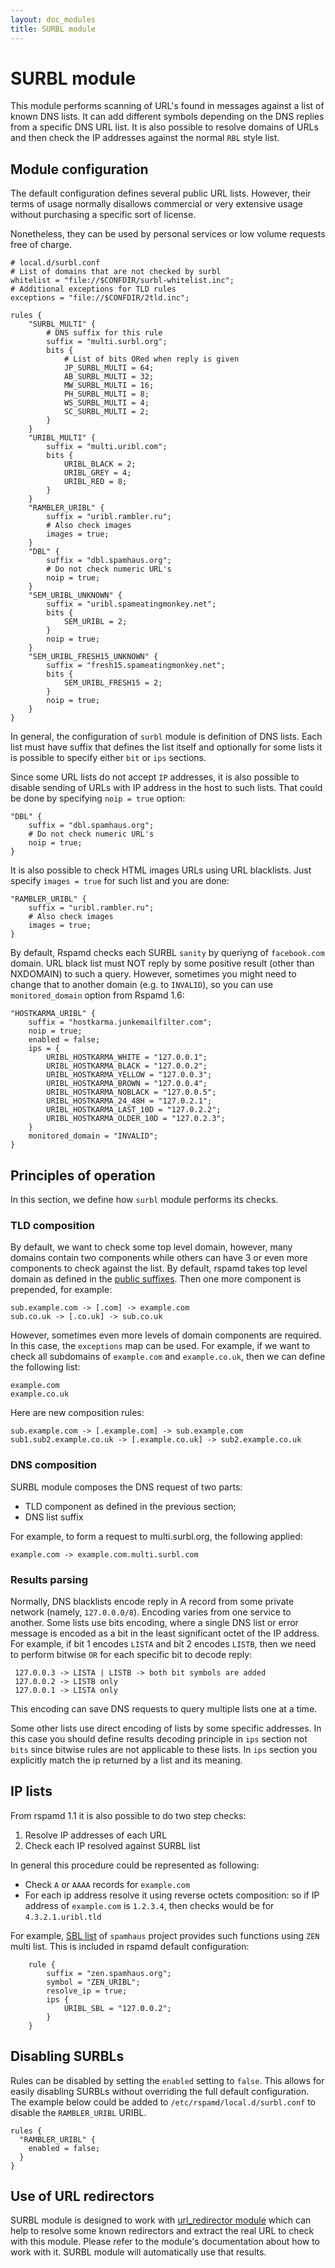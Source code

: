 ```yaml
---
layout: doc_modules
title: SURBL module
---
```

# SURBL module

This module performs scanning of URL's found in messages against a list of known
DNS lists. It can add different symbols depending on the DNS replies from a 
specific DNS URL list. It is also possible to resolve domains of URLs and then
check the IP addresses against the normal `RBL` style list.

## Module configuration

The default configuration defines several public URL lists. However, their terms
of usage normally disallows commercial or very extensive usage without purchasing
a specific sort of license.

Nonetheless, they can be used by personal services or low volume requests free
of charge.

~~~ucl
# local.d/surbl.conf
# List of domains that are not checked by surbl
whitelist = "file://$CONFDIR/surbl-whitelist.inc";
# Additional exceptions for TLD rules
exceptions = "file://$CONFDIR/2tld.inc";

rules {
    "SURBL_MULTI" {
        # DNS suffix for this rule
        suffix = "multi.surbl.org";
        bits {
            # List of bits ORed when reply is given
            JP_SURBL_MULTI = 64;
            AB_SURBL_MULTI = 32;
            MW_SURBL_MULTI = 16;
            PH_SURBL_MULTI = 8;
            WS_SURBL_MULTI = 4;
            SC_SURBL_MULTI = 2;
        }
    }
    "URIBL_MULTI" {
        suffix = "multi.uribl.com";
        bits {
            URIBL_BLACK = 2;
            URIBL_GREY = 4;
            URIBL_RED = 8;
        }
    }
    "RAMBLER_URIBL" {
        suffix = "uribl.rambler.ru";
        # Also check images
        images = true;
    }
    "DBL" {
        suffix = "dbl.spamhaus.org";
        # Do not check numeric URL's
        noip = true;
    }
    "SEM_URIBL_UNKNOWN" {
        suffix = "uribl.spameatingmonkey.net";
        bits {
            SEM_URIBL = 2;
        }
        noip = true;
    }
    "SEM_URIBL_FRESH15_UNKNOWN" {
        suffix = "fresh15.spameatingmonkey.net";
        bits {
            SEM_URIBL_FRESH15 = 2;
        }
        noip = true;
    }
}
~~~

In general, the configuration of `surbl` module is definition of DNS lists. Each
list must have suffix that defines the list itself and optionally for some lists
it is possible to specify either `bit` or `ips` sections.

Since some URL lists do not accept `IP` addresses, it is also possible to disable sending of URLs with IP address in the host to such lists. That could be done by specifying `noip = true` option:

~~~ucl
"DBL" {
    suffix = "dbl.spamhaus.org";
    # Do not check numeric URL's
    noip = true;
}
~~~

It is also possible to check HTML images URLs using URL blacklists. Just specify `images = true` for such list and you are done:

~~~ucl
"RAMBLER_URIBL" {
    suffix = "uribl.rambler.ru";
    # Also check images
    images = true;
}
~~~

By default, Rspamd checks each SURBL `sanity` by queriyng of `facebook.com` domain. URL black list must NOT reply by some positive result (other than NXDOMAIN) to such a query. However, sometimes you might need to change that to another domain (e.g. to `INVALID`), so you can use `monitored_domain` option from Rspamd 1.6:

~~~ucl
"HOSTKARMA_URIBL" {
    suffix = "hostkarma.junkemailfilter.com";
    noip = true;
    enabled = false;
    ips = {
        URIBL_HOSTKARMA_WHITE = "127.0.0.1";
        URIBL_HOSTKARMA_BLACK = "127.0.0.2";
        URIBL_HOSTKARMA_YELLOW = "127.0.0.3";
        URIBL_HOSTKARMA_BROWN = "127.0.0.4";
        URIBL_HOSTKARMA_NOBLACK = "127.0.0.5";
        URIBL_HOSTKARMA_24_48H = "127.0.2.1";
        URIBL_HOSTKARMA_LAST_10D = "127.0.2.2";
        URIBL_HOSTKARMA_OLDER_10D = "127.0.2.3";
    }
    monitored_domain = "INVALID";
}
~~~

## Principles of operation

In this section, we define how `surbl` module performs its checks.

### TLD composition

By default, we want to check some top level domain, however, many domains contain
two components while others can have 3 or even more components to check against the
list. By default, rspamd takes top level domain as defined in the [public suffixes](https://publicsuffix.org).
Then one more component is prepended, for example:

    sub.example.com -> [.com] -> example.com
    sub.co.uk -> [.co.uk] -> sub.co.uk

However, sometimes even more levels of domain components are required. In this case,
the `exceptions` map can be used. For example, if we want to check all subdomains of
`example.com` and `example.co.uk`, then we can define the following list:

    example.com
    example.co.uk

Here are new composition rules:

    sub.example.com -> [.example.com] -> sub.example.com
    sub1.sub2.example.co.uk -> [.example.co.uk] -> sub2.example.co.uk

### DNS composition

SURBL module composes the DNS request of two parts:

- TLD component as defined in the previous section;
- DNS list suffix

For example, to form a request to multi.surbl.org, the following applied:

    example.com -> example.com.multi.surbl.com

### Results parsing

Normally, DNS blacklists encode reply in A record from some private network
(namely, `127.0.0.0/8`). Encoding varies from one service to another. Some lists
use bits encoding, where a single DNS list or error message is encoded as a bit
in the least significant octet of the IP address. For example, if bit 1 encodes `LISTA`
and bit 2 encodes `LISTB`, then we need to perform bitwise `OR` for each specific bit
to decode reply:

     127.0.0.3 -> LISTA | LISTB -> both bit symbols are added
     127.0.0.2 -> LISTB only
     127.0.0.1 -> LISTA only

This encoding can save DNS requests to query multiple lists one at a time.

Some other lists use direct encoding of lists by some specific addresses. In this
case you should define results decoding principle in `ips` section not `bits` since
bitwise rules are not applicable to these lists. In `ips` section you explicitly
match the ip returned by a list and its meaning.

## IP lists

From rspamd 1.1 it is also possible to do two step checks:

1. Resolve IP addresses of each URL
2. Check each IP resolved against SURBL list

In general this procedure could be represented as following:

* Check `A` or `AAAA` records for `example.com`
* For each ip address resolve it using reverse octets composition: so if IP address of `example.com` is `1.2.3.4`, then checks would be for `4.3.2.1.uribl.tld`

For example, [SBL list](https://www.spamhaus.org/sbl/) of `spamhaus` project provides such functions using `ZEN` multi list. This is included in rspamd default configuration:

~~~ucl
    rule {
        suffix = "zen.spamhaus.org";
        symbol = "ZEN_URIBL";
        resolve_ip = true;
        ips {
            URIBL_SBL = "127.0.0.2";
        }
    }
~~~

## Disabling SURBLs

Rules can be disabled by setting the `enabled` setting to `false`. This allows for easily disabling SURBLs without overriding the full default configuration. The example below could be added to `/etc/rspamd/local.d/surbl.conf` to disable the `RAMBLER_URIBL` URIBL.

~~~ucl
rules {
  "RAMBLER_URIBL" {
    enabled = false;
  }
}
~~~

## Use of URL redirectors

SURBL module is designed to work with [url_redirector module](./url_redirector.html) which can help to resolve some known redirectors and extract the real URL to check with this module. Please refer to the module's documentation about how to work with it. SURBL module will automatically use that results.

